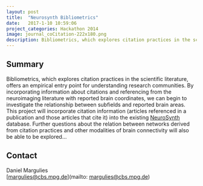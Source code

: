 ```yaml
---
layout: post
title:  "Neurosynth Bibliometrics"
date:   2017-1-10 10:59:06
project_categories: Hackathon 2014
image: journal_coCitation-222x180.png
description: Bibliometrics, which explores citation practices in the scientific literature, offers an empirical entry point for understanding research communities.
---
```

## Summary
Bibliometrics, which explores citation practices in the scientific literature, offers an empirical entry point for understanding research communities. By incorporating information about citations and referencing from the neuroimaging literature with reported brain coordinates, we can begin to investigate the relationship between subfields and reported brain areas. This project will incorporate citation information (articles referenced in a publication and those articles that cite it) into the existing [NeuroSynth](http://brainhack.org/neurosynth-org/) database. Further questions about the relation between networks derived from citation practices and other modalities of brain connectivity will also be able to be explored…


## Contact
Daniel Margulies  
[margulies@cbs.mpg.de](mailto: margulies@cbs.mpg.de)  
